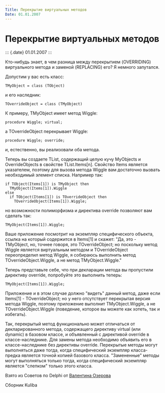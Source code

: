```yaml
---
Title: Перекрытие виртуальных методов
Date: 01.01.2007
---
```



Перекрытие виртуальных методов
==============================

::: {.date}
01.01.2007
:::

Кто-нибудь знает, в чем разница между перекрытием (OVERRIDING)
виртуального метода и заменой (REPLACING) его? Я немного запутался.

Допустим у вас есть класс:

    TMyObject = class (TObject) 

и его наследник:

    TOverrideObject = class (TMyObject) 

К примеру, TMyObject имеет метод Wiggle:

    procedure Wiggle; virtual; 

а TOverrideObject перекрывает Wiggle:

    procedure Wiggle; override; 

и, естественно, вы реализовали оба метода.

Теперь вы создаете TList, содержащий целую кучу MyObjects и
OverrideObjects в свойстве TList.Items[n]. Свойство Items является
указателем, поэтому для вызова метода Wiggle вам достаточно вызвать
необходимый элемент списка. Например так:

    if TObject(Items[1]) is TMyObject then 
      TMyObject(Items[1]).Wiggle
    else 
      if TObject(Items[1]) is TOverrideObject then 
        TOverrideObject(Items[1]).Wiggle;

но возможности полиморфизма и директива override позволяют вам сделать
так:

    TMyObject(Items[1]).Wiggle; 

Ваше приложение посмотрит на экземпляр специфического объекта, ссылка на
который содержится в Items[1] и скажет: "Да, это - TMyObject, но,
точнее говоря, это TOverrideObject; но поскольку метод Wiggle является
виртуальным методом и TOverrideObject переопределил метод Wiggle, я
собираюсь выполнить метод TOverrideObject.Wiggle, а не метод
TMyObject.Wiggle."

Теперь представьте себе, что при декларации метода вы пропустили
директиву override, попробуйте это выполнить теперь:

    TMyObject(Items[1]).Wiggle; 

Приложение и в этом случае должно "видеть" данный метод, даже если
Items[1] - TOverrideObject; но у него отсутствует перекрытая версия
метода Wiggle, поэтому приложение выполнит TMyObject.Wiggle, а не
TOverrideObject.Wiggle (поведение, которое вы можете как хотеть, так и
избегать).

Так, перекрытый метод функционально может отличаться от декларированного
метода, содержащего директиву virtual (или dynamic) в базовом классе, и
объявленный с директивой override в классе-наследнике. Для замены метода
необходимо объявить его в классе-наследнике без директивы override.
Перекрытые методы могут выполняться даже тогда, когда специфический
экземпляр класса-предка является точной копией базового класса.
"Замененные" методы могут выполняться только тогда, когда
специфический экземпляр является "слепком" только этого класса.

Взято из Советов по Delphi от [Валентина Озерова](mailto:webmaster@webinspector.com)

Сборник Kuliba
